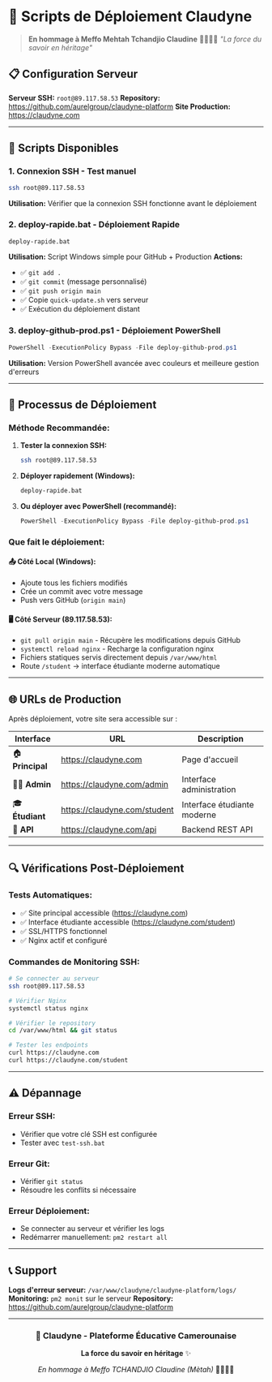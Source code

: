 # 🚀 Scripts de Déploiement Claudyne

> **En hommage à Meffo Mehtah Tchandjio Claudine** 👨‍👩‍👧‍👦
> *"La force du savoir en héritage"*

## 📋 Configuration Serveur

**Serveur SSH:** `root@89.117.58.53`
**Repository:** https://github.com/aurelgroup/claudyne-platform
**Site Production:** https://claudyne.com

---

## 🔧 Scripts Disponibles

### 1. **Connexion SSH** - Test manuel
```bash
ssh root@89.117.58.53
```
**Utilisation:** Vérifier que la connexion SSH fonctionne avant le déploiement

### 2. **deploy-rapide.bat** - Déploiement Rapide
```bash
deploy-rapide.bat
```
**Utilisation:** Script Windows simple pour GitHub + Production
**Actions:**
- ✅ `git add .`
- ✅ `git commit` (message personnalisé)
- ✅ `git push origin main`
- ✅ Copie `quick-update.sh` vers serveur
- ✅ Exécution du déploiement distant

### 3. **deploy-github-prod.ps1** - Déploiement PowerShell
```powershell
PowerShell -ExecutionPolicy Bypass -File deploy-github-prod.ps1
```
**Utilisation:** Version PowerShell avancée avec couleurs et meilleure gestion d'erreurs


---

## 🚀 Processus de Déploiement

### **Méthode Recommandée:**

1. **Tester la connexion SSH:**
   ```bash
   ssh root@89.117.58.53
   ```

2. **Déployer rapidement (Windows):**
   ```bash
   deploy-rapide.bat
   ```

3. **Ou déployer avec PowerShell (recommandé):**
   ```powershell
   PowerShell -ExecutionPolicy Bypass -File deploy-github-prod.ps1
   ```

### **Que fait le déploiement:**

#### 📤 **Côté Local (Windows):**
- Ajoute tous les fichiers modifiés
- Crée un commit avec votre message
- Push vers GitHub (`origin main`)

#### 🖥️ **Côté Serveur (89.117.58.53):**
- `git pull origin main` - Récupère les modifications depuis GitHub
- `systemctl reload nginx` - Recharge la configuration nginx
- Fichiers statiques servis directement depuis `/var/www/html`
- Route `/student` → interface étudiante moderne automatique

---

## 🌐 URLs de Production

Après déploiement, votre site sera accessible sur :

| Interface | URL | Description |
|-----------|-----|-------------|
| 🏠 **Principal** | https://claudyne.com | Page d'accueil |
| 👨‍💼 **Admin** | https://claudyne.com/admin | Interface administration |
| 🎓 **Étudiant** | https://claudyne.com/student | Interface étudiante moderne |
| 🔗 **API** | https://claudyne.com/api | Backend REST API |

---

## 🔍 Vérifications Post-Déploiement

### **Tests Automatiques:**
- ✅ Site principal accessible (https://claudyne.com)
- ✅ Interface étudiante accessible (https://claudyne.com/student)
- ✅ SSL/HTTPS fonctionnel
- ✅ Nginx actif et configuré

### **Commandes de Monitoring SSH:**
```bash
# Se connecter au serveur
ssh root@89.117.58.53

# Vérifier Nginx
systemctl status nginx

# Vérifier le repository
cd /var/www/html && git status

# Tester les endpoints
curl https://claudyne.com
curl https://claudyne.com/student
```

---

## ⚠️ Dépannage

### **Erreur SSH:**
- Vérifier que votre clé SSH est configurée
- Tester avec `test-ssh.bat`

### **Erreur Git:**
- Vérifier `git status`
- Résoudre les conflits si nécessaire

### **Erreur Déploiement:**
- Se connecter au serveur et vérifier les logs
- Redémarrer manuellement: `pm2 restart all`

---

## 📞 Support

**Logs d'erreur serveur:** `/var/www/claudyne/claudyne-platform/logs/`
**Monitoring:** `pm2 monit` sur le serveur
**Repository:** https://github.com/aurelgroup/claudyne-platform

---

<div align="center">

### 🎉 Claudyne - Plateforme Éducative Camerounaise

**La force du savoir en héritage** ✨

*En hommage à Meffo TCHANDJIO Claudine (Mètah)* 👨‍👩‍👧‍👦

</div>